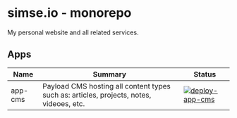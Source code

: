 # simse.io - monorepo
My personal website and all related services.

## Apps
| Name | Summary | Status |
|---|---|---|
| app-cms | Payload CMS hosting all content types such as: articles, projects, notes, videoes, etc. | [![deploy-app-cms](https://github.com/simse/simse.io/actions/workflows/deploy-app-cms.yaml/badge.svg)](https://github.com/simse/simse.io/actions/workflows/deploy-app-cms.yaml) |